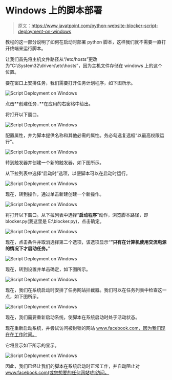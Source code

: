 # Windows 上的脚本部署

> 原文：<https://www.javatpoint.com/python-website-blocker-script-deployment-on-windows>

教程的这一部分说明了如何在启动时部署 python 脚本，这样我们就不需要一直打开终端来运行脚本。

让我们首先将主机文件路径从“/etc/hosts”更改为“C:\System32\drivers\etc\hosts”，因为主机文件存储在 windows 上的这个位置。

要在窗口上安排任务，我们需要打开任务计划程序，如下图所示。

![Script Deployment on Windows](img/fd1c348f3a022ea35e0f014c45271afe.png)

点击**创建任务..**在应用的右窗格中给出。

将打开以下窗口。

![Script Deployment on Windows](img/b9e55653ca7fb5918089a143505afdc2.png)

配置属性，并为脚本提供名称和其他必需的属性。务必勾选复选框“以最高权限运行”。

![Script Deployment on Windows](img/0155dfe215835155a12d7ea06cdddd8f.png)

转到触发器并创建一个新的触发器，如下图所示。

从下拉列表中选择“启动时”选项，以便脚本可以在启动时运行。

![Script Deployment on Windows](img/fff3e3f54c7cbf62c8caf23c332c8b11.png)

现在，转到操作，通过单击新建创建一个新操作。

![Script Deployment on Windows](img/3be52241040d91ade4523b449b18d07b.png)

将打开以下窗口。从下拉列表中选择“**启动程序**”动作，浏览脚本路径，即 blocker.py(我这里是 E:\blocker.py)，点击确定。

![Script Deployment on Windows](img/9aaa2dafeafdbdcdbcb982b1101ff345.png)

现在，点击条件并取消选择第二个选项，该选项显示“**”只有在计算机使用交流电源的情况下才启动任务。**”

![Script Deployment on Windows](img/8a7890360e8a2264a3ffcbcaae4e42d2.png)

现在，转到设置并单击确定，如下图所示。

![Script Deployment on Windows](img/41bbd221e2951bdf132639111cbdd1d4.png)

现在，我们在系统启动时安排了任务网站拦截器。我们可以在任务列表中检查这一点，如下图所示。

![Script Deployment on Windows](img/207efc183ed2902b37d4e5a88972ffaa.png)

现在，我们需要重新启动系统，使脚本在系统启动时处于活动状态。

现在重新启动系统，并尝试访问被封锁的网站 www.facebook.com，因为我们现在在工作时间。

它将显示如下所示的显示。

![Script Deployment on Windows](img/494dee2198e4b60e3495748b7eab82d6.png)

因此，我们已经让我们的脚本在系统启动时正常工作，并自动阻止对 www.facebook.com(或您想要的任何网站)的访问。